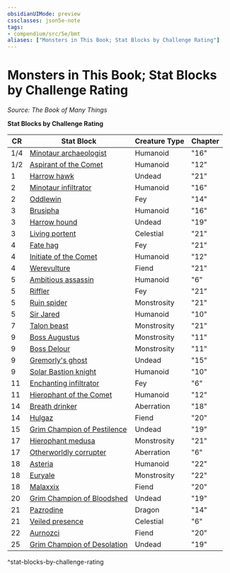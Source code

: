 ```yaml
---
obsidianUIMode: preview
cssclasses: json5e-note
tags:
- compendium/src/5e/bmt
aliases: ["Monsters in This Book; Stat Blocks by Challenge Rating"]
---
```

# Monsters in This Book; Stat Blocks by Challenge Rating
*Source: The Book of Many Things* 

**Stat Blocks by Challenge Rating**

| CR | Stat Block | Creature Type | Chapter |
|----|------------|---------------|---------|
| 1/4 | [Minotaur archaeologist](/3-Mechanics/CLI/bestiary/humanoid/minotaur-archaeologist-bmt.md) | Humanoid | "16" |
| 1/2 | [Aspirant of the Comet](/3-Mechanics/CLI/bestiary/humanoid/aspirant-of-the-comet-bmt.md) | Humanoid | "12" |
| 1 | [Harrow hawk](/3-Mechanics/CLI/bestiary/undead/harrow-hawk-bmt.md) | Undead | "21" |
| 2 | [Minotaur infiltrator](/3-Mechanics/CLI/bestiary/humanoid/minotaur-infiltrator-bmt.md) | Humanoid | "16" |
| 2 | [Oddlewin](/3-Mechanics/CLI/bestiary/npc/oddlewin-bmt.md) | Fey | "14" |
| 3 | [Brusipha](/3-Mechanics/CLI/bestiary/npc/brusipha-bmt.md) | Humanoid | "16" |
| 3 | [Harrow hound](/3-Mechanics/CLI/bestiary/undead/harrow-hound-bmt.md) | Undead | "19" |
| 3 | [Living portent](/3-Mechanics/CLI/bestiary/celestial/living-portent-bmt.md) | Celestial | "21" |
| 4 | [Fate hag](/3-Mechanics/CLI/bestiary/fey/fate-hag-bmt.md) | Fey | "21" |
| 4 | [Initiate of the Comet](/3-Mechanics/CLI/bestiary/humanoid/initiate-of-the-comet-bmt.md) | Humanoid | "12" |
| 4 | [Werevulture](/3-Mechanics/CLI/bestiary/fiend/werevulture-bmt.md) | Fiend | "21" |
| 5 | [Ambitious assassin](/3-Mechanics/CLI/bestiary/humanoid/ambitious-assassin-bmt.md) | Humanoid | "6" |
| 5 | [Riffler](/3-Mechanics/CLI/bestiary/fey/riffler-bmt.md) | Fey | "21" |
| 5 | [Ruin spider](/3-Mechanics/CLI/bestiary/monstrosity/ruin-spider-bmt.md) | Monstrosity | "21" |
| 5 | [Sir Jared](/3-Mechanics/CLI/bestiary/humanoid/sir-jared-bmt.md) | Humanoid | "10" |
| 7 | [Talon beast](/3-Mechanics/CLI/bestiary/monstrosity/talon-beast-bmt.md) | Monstrosity | "21" |
| 9 | [Boss Augustus](/3-Mechanics/CLI/bestiary/monstrosity/boss-augustus-bmt.md) | Monstrosity | "11" |
| 9 | [Boss Delour](/3-Mechanics/CLI/bestiary/monstrosity/boss-delour-bmt.md) | Monstrosity | "11" |
| 9 | [Gremorly's ghost](/3-Mechanics/CLI/bestiary/undead/gremorlys-ghost-bmt.md) | Undead | "15" |
| 9 | [Solar Bastion knight](/3-Mechanics/CLI/bestiary/humanoid/solar-bastion-knight-bmt.md) | Humanoid | "10" |
| 11 | [Enchanting infiltrator](/3-Mechanics/CLI/bestiary/fey/enchanting-infiltrator-bmt.md) | Fey | "6" |
| 11 | [Hierophant of the Comet](/3-Mechanics/CLI/bestiary/humanoid/hierophant-of-the-comet-bmt.md) | Humanoid | "12" |
| 14 | [Breath drinker](/3-Mechanics/CLI/bestiary/aberration/breath-drinker-bmt.md) | Aberration | "18" |
| 14 | [Hulgaz](/3-Mechanics/CLI/bestiary/npc/hulgaz-bmt.md) | Fiend | "20" |
| 15 | [Grim Champion of Pestilence](/3-Mechanics/CLI/bestiary/undead/grim-champion-of-pestilence-bmt.md) | Undead | "19" |
| 17 | [Hierophant medusa](/3-Mechanics/CLI/bestiary/monstrosity/hierophant-medusa-bmt.md) | Monstrosity | "21" |
| 17 | [Otherworldly corrupter](/3-Mechanics/CLI/bestiary/aberration/otherworldly-corrupter-bmt.md) | Aberration | "6" |
| 18 | [Asteria](/3-Mechanics/CLI/bestiary/npc/asteria-bmt.md) | Humanoid | "22" |
| 18 | [Euryale](/3-Mechanics/CLI/bestiary/npc/euryale-bmt.md) | Monstrosity | "22" |
| 18 | [Malaxxix](/3-Mechanics/CLI/bestiary/npc/malaxxix-bmt.md) | Fiend | "20" |
| 20 | [Grim Champion of Bloodshed](/3-Mechanics/CLI/bestiary/undead/grim-champion-of-bloodshed-bmt.md) | Undead | "19" |
| 21 | [Pazrodine](/3-Mechanics/CLI/bestiary/npc/pazrodine-bmt.md) | Dragon | "14" |
| 21 | [Veiled presence](/3-Mechanics/CLI/bestiary/celestial/veiled-presence-bmt.md) | Celestial | "6" |
| 22 | [Aurnozci](/3-Mechanics/CLI/bestiary/npc/aurnozci-bmt.md) | Fiend | "20" |
| 25 | [Grim Champion of Desolation](/3-Mechanics/CLI/bestiary/undead/grim-champion-of-desolation-bmt.md) | Undead | "19" |
^stat-blocks-by-challenge-rating